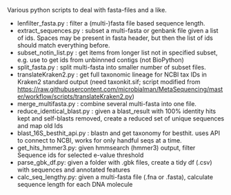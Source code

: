 Various python scripts to deal with fasta-files and a like.

* lenfilter_fasta.py : filter a (multi-)fasta file based sequence length. 
* extract_sequences.py : subset a multi-fasta or genbank file given a list of ids. Spaces may be present in fasta header, but then the list of ids should match everything before.
* subset_notin_list.py : get items from longer list not in specified subset, e.g. use to get ids from unbinnned contigs (not BioPython)
* split_fasta.py : split multi-fasta into smaller number of subset files.
* translateKraken2.py : get full taxonomic lineage for NCBI tax IDs in Kraken2 standard output (need taxonkit.sif; script modified from https://raw.githubusercontent.com/microbialman/MetaSequencing/master/workflow/scripts/translateKraken2.py)
* merge_multifasta.py : combine several multi-fasta into one file.
* reduce_identical_blast.py : given a blast_result with 100% identity hits kept and self-blasts removed, create a reduced set of unique sequences and map old Ids
* blast_16S_besthit_api.py : blastn and get taxonomy for besthit. uses API to connect to NCBI, works for only handful seqs at a time.
* get_hits_hmmer3.py: given hmmsearch (hmmer3) output, filter Sequence ids for selected e-value threshold
* parse_gbk_df.py: given a folder with .gbk files, create a tidy df (.csv) with sequences and annotated features
* calc_seq_lengthy.py: given a multi-fasta file (.fna or .fasta), calculate sequence length for each DNA molecule